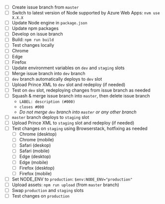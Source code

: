 - [ ] Create issue branch from `master`
- [ ] Switch to latest version of Node supported by Azure Web Apps: `nvm use X.X.X`
- [ ] Update Node engine in `package.json`
- [ ] Update npm packages
- [ ] Develop on issue branch
- [ ] Build: `npm run build`
- [ ] Test changes locally
- [ ] Chrome
- [ ] Edge
- [ ] Firefox
- [ ] Update environment variables on `dev` and `staging` slots
- [ ] Merge issue branch into `dev` branch
- [ ] `dev` branch automatically deploys to `dev` slot
- [ ] Upload Prince XML to `dev` slot and redeploy (if needed)
- [ ] Test on `dev` slot, redeploying changes from issue branch as needed
- [ ] Squash & merge issue branch into `master`, then delete issue branch
    - `LABEL: description (#000)`
    - `closes #000`
    - *Do not merge `dev` branch into `master` or any other branch*
- [ ] `master` branch deploys to `staging` slot
- [ ] Upload Prince XML to `staging` slot and redeploy (if needed)
- [ ] Test changes on `staging` using Browserstack, hotfixing as needed
  - [ ] Chrome (desktop)
  - [ ] Chrome (mobile)
  - [ ] Safari (deskop)
  - [ ] Safari (mobile)
  - [ ] Edge (desktop)
  - [ ] Edge (mobile)
  - [ ] Firefox (desktop)
  - [ ] Firefox (mobile)
- [ ] Set NODE_ENV to `production`: `$env:NODE_ENV="production"`
- [ ] Upload assets: `npm run upload` (from `master` branch)
- [ ] Swap `production` and `staging` slots
- [ ] Test changes on `production`

